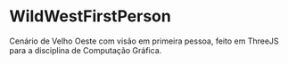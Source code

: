 # WildWestFirstPerson
Cenário de Velho Oeste com visão em primeira pessoa, feito em ThreeJS para a disciplina de Computação Gráfica.
